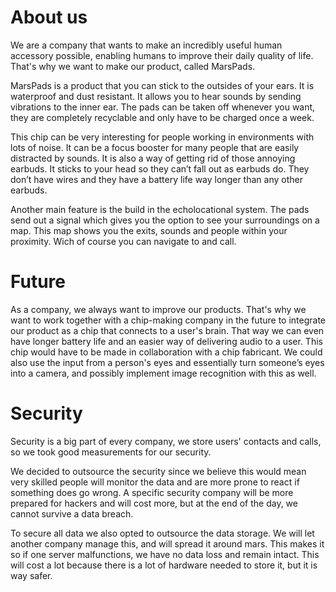 # About us
We are a company that wants to make an incredibly useful human accessory possible, enabling humans to improve their daily quality of life. That's why we want to make our product, called MarsPads.

MarsPads is a product that you can stick to the outsides of your ears. It is waterproof and dust resistant. It allows you to hear sounds by sending vibrations to the inner ear. The pads can be taken off whenever you want, they are completely recyclable and only have to be charged once a week.

This chip can be very interesting for people working in environments with lots of noise. It can be a focus booster for many people that are easily distracted by sounds. It is also a way of getting rid of those annoying earbuds. It sticks to your head so they can’t fall out as earbuds do. They don’t have wires and they have a battery life way longer than any other earbuds. 

Another main feature is the build in the echolocational system. The pads send out a signal which gives you the option to see your surroundings on a map. This map shows you the exits, sounds and people within your proximity. Wich of course you can navigate to and call.

# Future
As a company, we always want to improve our products. That's why we want to work together with a chip-making company in the future to integrate our product as a chip that connects to a user's brain. That way we can even have longer battery life and an easier way of delivering audio to a user. This chip would have to be made in collaboration with a chip fabricant. We could also use the input from a person's eyes and essentially turn someone’s eyes into a camera, and possibly implement image recognition with this as well.

# Security
Security is a big part of every company, we store users' contacts and calls, so we took good measurements for our security.

We decided to outsource the security since we believe this would mean very skilled people will monitor the data and are more prone to react if something does go wrong. A specific security company will be more prepared for hackers and will cost more, but at the end of the day, we cannot survive a data breach.

To secure all data we also opted to outsource the data storage. We will let another company manage this, and will spread it around mars. This makes it so if one server malfunctions, we have no data loss and remain intact. This will cost a lot because there is a lot of hardware needed to store it, but it is way safer.
